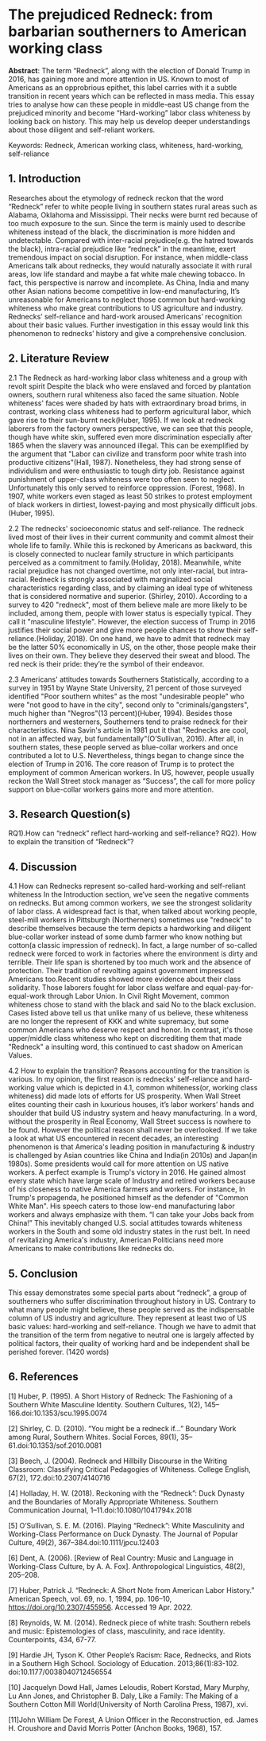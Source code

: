 # The prejudiced Redneck: from barbarian southerners to American working class

**Abstract**: The term “Redneck”, along with the election of Donald Trump in 2016, has gaining more and more attention in US. Known to most of Americans as an opprobrious epithet, this label carries with it a subtle transition in recent years which can be reflected in mass media. This essay tries to analyse how can these people in middle-east US change from the prejudiced minority and become “Hard-working” labor class whiteness by looking back on history. This may help us develop deeper understandings about those diligent and self-reliant workers.

Keywords: Redneck, American working class, whiteness, hard-working, self-reliance

## 1. Introduction
Researches about the etymology of redneck reckon that the word “Redneck” refer to white people living in southern states rural areas such as Alabama, Oklahoma and Mississippi. Their necks were burnt red because of too much exposure to the sun. Since the term is mainly used to describe whiteness instead of the black, the discrimination is more hidden and undetectable. Compared with inter-racial prejudice(e.g. the hatred towards the black), intra-racial prejudice like “redneck” in the meantime, exert tremendous impact on social disruption. For instance, when middle-class Americans talk about rednecks, they would naturally associate it with rural areas, low life standard and maybe a fat white male chewing tobacco. In fact, this perspective is narrow and incomplete. As China, India and many other Asian nations become competitive in low-end manufacturing, It’s unreasonable for Americans to neglect those common but hard-working whiteness who make great contributions to US agriculture and industry. Rednecks’ self-reliance and hard-work aroused Americans’ recognition about their basic values. Further investigation in this essay would link this phenomenon to rednecks’ history and give a comprehensive conclusion.

## 2. Literature Review
2.1 The Redneck as hard-working labor class whiteness and a group with revolt spirit
Despite the black who were enslaved and forced by plantation owners, southern rural whiteness also faced the same situation. Noble whiteness' faces were shaded by hats with extraordinary broad brims, in contrast, working class whiteness had to perform agricultural labor, which gave rise to their sun-burnt neck(Huber, 1995). If we look at redneck laborers from the factory owners perspective, we can see that this people, though have white skin, suffered even more discrimination especially after 1865 when the slavery was announced illegal. This can be exemplified by the argument that "Labor can civilize and transform poor white trash into productive citizens"(Hall, 1987). Nonetheless, they had strong sense of individulism and were enthusiastic to tough dirty job. Resistance against punishment of upper-class whiteness were too often seen to neglect. Unfortunately this only served to reinforce oppression. (Forest, 1968). In 1907, white workers even staged as least 50 strikes to protest employment of black workers in dirtiest, lowest-paying and most physically difficult jobs.(Huber, 1995).

2.2 The rednecks' socioeconomic status and self-reliance.
The redneck lived most of their lives in their current community and commit almost their whole life to family. While this is reckoned by Americans as backward, this is closely connected to nuclear family structure in which participants perceived as a commitment to family.(Holiday, 2018). Meanwhile, white racial prejudice has not changed overtime, not only inter-racial, but intra-racial. Redneck is strongly associated with marginalized social characteristics regarding class, and by claiming an ideal type of whiteness that is considered normative and superior. (Shirley, 2010). According to a survey to 420 "redneck", most of them believe male are more likely to be included, among them, people with lower status is especially typical. They call it "masculine lifestyle". However, the election success of Trump in 2016 justifies their social power and give more people chances to show their self-reliance.(Holiday, 2018). On one hand, we have to admit that redneck may be the latter 50% economically in US, on the other, those people make their lives on their own. They believe they deserved their sweat and blood. The red neck is their pride: they’re the symbol of their endeavor.

2.3 Americans' attitudes towards Southerners
Statistically, according to a survey in 1951 by Wayne State University, 21 percent of those surveyed identified "Poor southern whites" as the most "undesirable people" who were "not good to have in the city", second only to "criminals/gangsters", much higher than "Negros"(13 percent)(Huber, 1994). Besides those northerners and westerners, Southerners tend to praise redneck for their characteristics. Nina Savin's article in 1981 put it that "Rednecks are cool, not in an affected way, but fundamentally"(O’Sullivan, 2016). After all, in southern states, these people served as blue-collar workers and once contributed a lot to U.S. Nevertheless, things began to change since the election of Trump in 2016. The core reason of Trump is to protect the employment of common American workers. In US, however, people usually reckon the Wall Street stock manager as “Success”, the call for more policy support on blue-collar workers gains more and more attention.

## 3. Research Question(s)
RQ1).How can “redneck” reflect hard-working and self-reliance? 
RQ2). How to explain the transition of “Redneck”?

## 4. Discussion
4.1 How can Rednecks represent so-called hard-working and self-reliant whiteness
In the Introduction section, we’ve seen the negative comments on rednecks. But among common workers, we see the strongest solidarity of labor class. A widespread fact is that, when talked about working people, steel-mill workers in Pittsburgh (Northerners) sometimes use "redneck" to describe themselves because the term depicts a hardworking and diligent blue-collar worker instead of some dumb farmer who know nothing but cotton(a classic impression of redneck). In fact, a large number of so-called redneck were forced to work in factories where the environment is dirty and terrible. Their life span is shortened by too much work and the absence of protection. Their tradition of revolting against government impressed Americans too.Recent studies showed more evidence about their class solidarity. Those laborers fought for labor class welfare and equal-pay-for-equal-work through Labor Union. In Civil Right Movement, common whiteness chose to stand with the black and said No to the black exclusion. Cases listed above tell us that unlike many of us believe, these whiteness are no longer the represent of KKK and white supremacy, but some common Americans who deserve respect and honor. In contrast, it's those upper/middle class whiteness who kept on discrediting them that made "Redneck" a insulting word, this continued to cast shadow on American Values.

4.2 How to explain the transition?
Reasons accounting for the transition is various. In my opinion, the first reason is rednecks’ self-reliance and hard-working value which is depicted in 4.1, common whiteness(or, working class whiteness) did made lots of efforts for US prosperity. When Wall Street elites counting their cash in luxurious houses, it’s labor workers’ hands and shoulder that build US industry system and heavy manufacturing. In a word, without the prosperity in Real Economy, Wall Street success is nowhere to be found.
However the political reason shall never be overlooked. If we take a look at what US encountered in recent decades, an interesting phenomenon is that America's leading position in manufacturing & industry is challenged by Asian countries like China and India(in 2010s) and Japan(in 1980s). Some presidents would call for more attention on US native workers. A perfect example is Trump's victory in 2016. He gained almost every state which have large scale of Industry and retired workers because of his closeness to native America farmers and workers. For instance, In Trump's propagenda, he positioned himself as the defender of "Common White Man". His speech caters to those low-end manufacturing labor workers and always emphasize with them. “I can take your Jobs back from China!” This inevitably changed U.S. social attitudes towards whiteness workers in the South and some old industry states in the rust belt. In need of revitalizing America's industry, American Politicians need more Americans to make contributions like rednecks do. 

## 5. Conclusion
This essay demonstrates some special parts about “redneck”, a group of southerners who suffer discrimination throughout history in US. Contrary to what many people might believe, these people served as the indispensable column of US industry and agriculture. They represent at least two of US basic values: hard-working and self-reliance. Though we have to admit that the transition of the term from negative to neutral one is largely affected by political factors, their quality of working hard and be independent shall be perished forever. 
(1420 words)

## 6. References

[1] Huber, P. (1995). A Short History of Redneck: The Fashioning of a Southern White Masculine Identity. Southern Cultures, 1(2), 145–166.doi:10.1353/scu.1995.0074 

[2] Shirley, C. D. (2010). “You might be a redneck if...” Boundary Work among Rural, Southern Whites. Social Forces, 89(1), 35–61.doi:10.1353/sof.2010.0081

[3] Beech, J. (2004). Redneck and Hillbilly Discourse in the Writing Classroom: Classifying Critical Pedagogies of Whiteness. College English, 67(2), 172.doi:10.2307/4140716 

[4] Holladay, H. W. (2018). Reckoning with the “Redneck”: Duck Dynasty and the Boundaries of Morally Appropriate Whiteness. Southern Communication Journal, 1–11.doi:10.1080/1041794x.2018

[5] O’Sullivan, S. E. M. (2016). Playing “Redneck”: White Masculinity and Working-Class Performance on Duck Dynasty. The 
Journal of Popular Culture, 49(2), 367–384.doi:10.1111/jpcu.12403 

[6] Dent, A. (2006). [Review of Real Country: Music and Language in Working-Class Culture, by A. A. Fox]. Anthropological 
Linguistics, 48(2), 205–208.

[7] Huber, Patrick J. “Redneck: A Short Note from American Labor History.” American Speech, vol. 69, no. 1, 1994, pp. 106–10, https://doi.org/10.2307/455956. Accessed 19 Apr. 2022.

[8] Reynolds, W. M. (2014). Redneck piece of white trash: Southern rebels and music: Epistemologies of class, masculinity, and race identity. Counterpoints, 434, 67-77.

[9] Hardie JH, Tyson K. Other People’s Racism: Race, Rednecks, and Riots in a Southern High School. Sociology of Education. 2013;86(1):83-102. doi:10.1177/0038040712456554

[10] Jacquelyn Dowd Hall, James Leloudis, Robert Korstad, Mary Murphy, Lu Ann Jones, and Christopher B. Daly, Like a Family: The Making of a Southern Cotton Mill World(University of North Carolina Press, 1987), xvi.

[11]John William De Forest, A Union Officer in the Reconstruction, ed. James H. Croushore and David Morris Potter (Anchon Books, 1968), 157.
 

